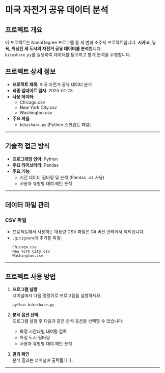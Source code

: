 # 미국 자전거 공유 데이터 분석

## 프로젝트 개요  
이 프로젝트는 NanoDegree 프로그램 중 세 번째 소주제 프로젝트입니다.
**시카고, 뉴욕, 워싱턴 세 도시의 자전거 공유 데이터를 분석**합니다.  
`bikeshare.py`를 실행하여 데이터를 탐구하고 통계 분석을 수행합니다.

## 프로젝트 상세 정보  

- **프로젝트 제목**: 미국 자전거 공유 데이터 분석  
- **최종 업데이트 일자**: 2025-01-23 
- **사용 데이터**:  
  - Chicago.csv  
  - New York City.csv  
  - Washington.csv  
- **주요 파일**: 
  - `bikeshare.py` (Python 스크립트 파일)

---

## 기술적 접근 방식  

- **프로그래밍 언어**: Python  
- **주요 라이브러리**: Pandas  
- **주요 기능**:  
  - 시간 데이터 필터링 및 분석 (Pandas `.dt` 사용)  
  - 사용자 유형별 대여 패턴 분석  

---

## 데이터 파일 관리  

### CSV 파일  
- 프로젝트에서 사용하는 대용량 CSV 파일은 Git 버전 관리에서 제외됩니다.  
- `.gitignore`에 추가된 파일:  
  ```plaintext
  Chicago.csv  
  New York City.csv  
  Washington.csv  
  ```

---

## 프로젝트 사용 방법  

1. **프로그램 실행**  
   터미널에서 다음 명령어로 프로그램을 실행하세요:  
   ```bash
   python bikeshare.py
   ```

2. **분석 옵션 선택**  
   프로그램 실행 후 다음과 같은 분석 옵션을 선택할 수 있습니다:  
   - 특정 시간대별 대여량 검토
   - 특정 도시 필터링  
   - 사용자 유형별 대여 패턴 분석  

3. **결과 확인**  
   분석 결과는 터미널에 출력됩니다.  

---